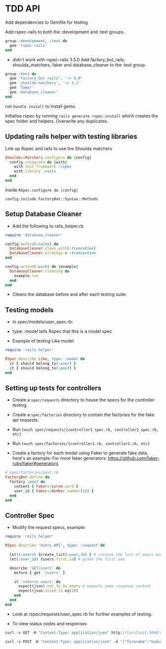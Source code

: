 # TDD API

Add dependencies to Gemfile for testing

Add rspec-rails to both the :development and :test groups.

```ruby
group :development, :test do
  gem 'rspec-rails'
end
```
- didn't work with rspec-rails 3.5.0
Add factory_bot_rails, shoulda_matchers, faker and database_cleaner to the :test group.

```ruby
group :test do
  gem 'factory_bot_rails', '~> 4.0'
  gem 'shoulda-matchers', '~> 3.1'
  gem 'faker'
  gem 'database_cleaner'
end
```

run `bundle install` to install gems.

Initialise rspec by running `rails generate rspec:install` which creates the spec folder and helpers.
Overwrite any duplicates.

## Updating rails helper with testing libraries

Link up Rspec and rails to use the Shoulda matchers
```ruby
Shoulda::Matchers.configure do |config|
  config.integrate do |with|
    with.test_framework :rspec
    with.library :rails
  end
end
```
inside `RSpec.configure do |config|`

`config.include FactoryBot::Syntax::Methods`

## Setup Database Cleaner

- Add the following to rails_helper.rb

```ruby
require 'database_cleaner'

config.before(:suite) do
  DatabaseCleaner.clean_with(:truncation)
  DatabaseCleaner.strategy = :transaction
end

config.around(:each) do |example|
  DatabaseCleaner.cleaning do 
    example.run
  end
end
```

- Cleans the database before and after each testing suite.

## Testing models

- In spec/models/user_spec.rb:
  
- type: :model tells Rspec that this is a model spec
  
- Example of testing Like model
  
```ruby
require 'rails_helper'

RSpec.describe Like, type: :model do
  it { should belong_to(:user) }
  it { should belong_to(:post) }
end
```

## Setting up tests for controllers

- Create a `spec/requests` directory to house the specs for the controller testing.

- Create a `spec/factories` directory to contain the factories for the fake api requests.

- Run `touch spec/requests/{controller1_spec.rb, controller2_spec.rb, etc}`

- Run `touch spec/factories/{controller1.rb, controller2.rb, etc}`

- Create a factory for each model using Faker to generate fake data, here's an example:
For more faker generators: https://github.com/faker-ruby/faker#generators

```ruby 
# spec/factories/post.rb
FactoryBot.define do
  factory :post do
    content { Faker::Lorem.word }
    user_id { Faker::Number.number(10) }
  end
end
```

## Controller Spec

- Modify the request specs, example: 

```ruby
require 'rails_helper'

RSpec.describe 'Users API', type: :request do
  
  let!(:users) {create_list(:user,10) } # creates the list of users and save to database (!)
  let(:user_id) {users.first.id} # grabs the first one

  describe 'GET/users' do
    before { get '/users' }

    it 'returns users' do
      expect(json).not_to_be_empty # expects some response content
      expect(json.size).to eq(10)
    end
  end
end
```

- Look at /spec/requests/user_spec.rb for further examples of testing.

- To view status codes and responses

```C#
curl -v GET -H "Content-Type: application/json" http://localhost:3000/users/11

curl -v POST -H "Content-Type: application/json" -d '{"forename":"Sadie","surname":"Smith","username":"ssmith","email":"ssmith@notadomain.com","password":"password1","profilePic":""}' http://localhost:3000/users/
```
